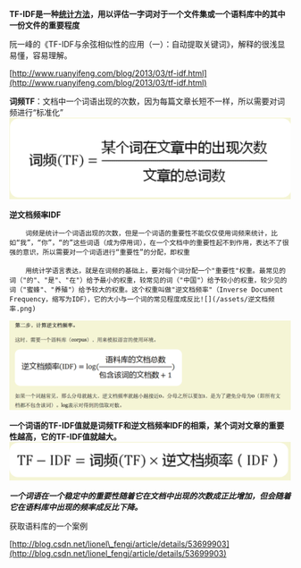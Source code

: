 **TF-IDF是一种**[**统计方法**](http://link.zhihu.com/?target=http%3A//baike.baidu.com/item/%25E7%25BB%259F%25E8%25AE%25A1%25E6%2596%25B9%25E6%25B3%2595)**，用以评估一字词对于一个文件集或一个语料库中的其中一份文件的重要程度**

阮一峰的《TF-IDF与余弦相似性的应用（一）：自动提取关键词》，解释的很浅显易懂，容易理解。

[http://www.ruanyifeng.com/blog/2013/03/tf-idf.html](http://www.ruanyifeng.com/blog/2013/03/tf-idf.html)

**词频TF**：文档中一个词语出现的次数，因为每篇文章长短不一样，所以需要对词频进行“标准化”![](/assets/词频.png)

**逆文档频率IDF**

```
    词频是统计一个词语出现的次数，但是一个词语的重要性不能仅仅使用词频来统计，比如“我”，“你”，“的”这些词语（成为停用词），在一个文档中的重要性起不到作用，表达不了很强的意识，所以需要对一个词语进行“重要性”的分配，即权重

    用统计学语言表达，就是在词频的基础上，要对每个词分配一个"重要性"权重。最常见的词（"的"、"是"、"在"）给予最小的权重，较常见的词（"中国"）给予较小的权重，较少见的词（"蜜蜂"、"养殖"）给予较大的权重。这个权重叫做"逆文档频率"（Inverse Document Frequency，缩写为IDF），它的大小与一个词的常见程度成反比![](/assets/逆文档频率.png)
```

![](/assets/逆文档频率.png)

**一个词语的TF-IDF值就是词频TF和逆文档频率IDF的相乘，某个词对文章的重要性越高，它的TF-IDF值就越大。**![](/assets/TF-IDF.png)

_**一个词语在一个稳定中的重要性随着它在文档中出现的次数成正比增加，但会随着它在语料库中出现的频率成反比下降。**_

获取语料库的一个案例

[http://blog.csdn.net/lionel\_fengj/article/details/53699903](http://blog.csdn.net/lionel_fengj/article/details/53699903)

